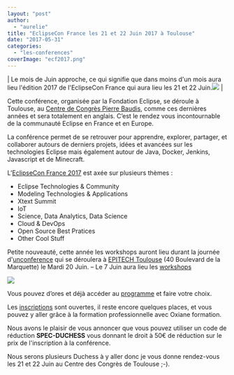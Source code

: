 ```yaml
---
layout: "post"
author: 
  - "aurelie"
title: "EclipseCon France les 21 et 22 Juin 2017 à Toulouse"
date: "2017-05-31"
categories: 
  - "les-conferences"
coverImage: "ecf2017.png"
---
```


| Le mois de Juin approche, ce qui signifie que dans moins d'un mois aura lieu l'édition 2017 de l'EclipseCon France qui aura lieu les 21 et 22 Juin.[![](/assets/2017/05/2017-05-31-eclipsecon-france-21-22-juin-2017-a-toulouse/ecf2017-300x89.png)](http://www.duchess-france.org/wp-content/uploads/2017/05/ecf2017.png) |

Cette conférence, organisée par la Fondation Eclipse, se déroule à Toulouse, au [Centre de Congrès Pierre Baudis](https://www.google.fr/search?client=ubuntu&channel=fs&q=google+maps+centre+cong%C3%A8s+toulouse&ie=utf-8&oe=utf-8&gfe_rd=cr&ei=rNlIVd2SB6mr8weRs4HwAQ#channel=fs&q=Centre+de+Congr%C3%A8s+Toulouse&stick=H4sIAAAAAAAAAGOovnz8BQMDwxQONikRQwNLS1MLIwtLCwNDEwtDS2NTCzMlrKJefMmpeSVFqQrJ-XnpRanFQRwh-aU5-aXFqVHK6fn56TmpCrmJBcUKqKoUSqCKDjGqGFQYGiWmJiWZpaUmm5uaGqWlWRlUmBiYpZlZJhulmRgaGhgbyF4QqO1IVWrOSY5JLP6v-XGqRMVxAJlvmGexAAAA&rlst=n), comme ces dernières années et sera totalement en anglais. C’est le rendez vous incontournable de la communauté Eclipse en France et en Europe.

La conférence permet de se retrouver pour apprendre, explorer, partager, et collaborer autours de derniers projets, idées et avancées sur les technologies Eclipse mais également autour de Java, Docker, Jenkins, Javascript et de Minecraft.

L’[EclipseCon France 2017](https://www.eclipsecon.org/france2017/) est axée sur plusieurs thèmes :

- Eclipse Technologies & Community
- Modeling Technologies & Applications
- Xtext Summit
- IoT
- Science, Data Analytics, Data Science
- Cloud & DevOps
- Open Source Best Pratices
- Other Cool Stuff

Petite nouveauté, cette année les workshops auront lieu durant la journée d'[unconference](https://www.eclipsecon.org/france2017/unconference) qui se déroulera à [EPITECH Toulouse](https://www.google.com/maps/place/Epitech+Toulouse/@43.6122858,1.4282951,17z/data=!4m5!3m4!1s0x12aebca2008a8c19:0x42f190cacf720466!8m2!3d43.6124256!4d1.4290408) (40 Boulevard de la Marquette) le Mardi 20 Juin. – Le 7 Juin aura lieu les [workshops](https://www.eclipsecon.org/france2016/workshops)

[![](/assets/2017/05/2017-05-31-eclipsecon-france-21-22-juin-2017-a-toulouse/27304476960_0af8c5ddd8_z.jpg)](http://www.duchess-france.org/wp-content/uploads/2016/07/27304476960_0af8c5ddd8_z.jpg)

Vous pouvez d’ores et déjà accéder au [programme](https://www.eclipsecon.org/france2017/conference/schedule/session/2017-06-21) et faire votre choix.

Les [inscriptions](https://www.eclipsecon.org/france2017/registration) sont ouvertes, il reste encore quelques places, et vous pouvez y aller grâce à la formation professionnelle avec Oxiane formation.

Nous avons le plaisir de vous annoncer que vous pouvez utiliser un code de réduction **SPEC-DUCHESS** vous donnant le droit à 50€ de réduction sur le prix de l'inscription à la conférence.

Nous serons plusieurs Duchess à y aller donc je vous donne rendez-vous les 21 et 22 Juin au Centre des Congrès de Toulouse ;-).
